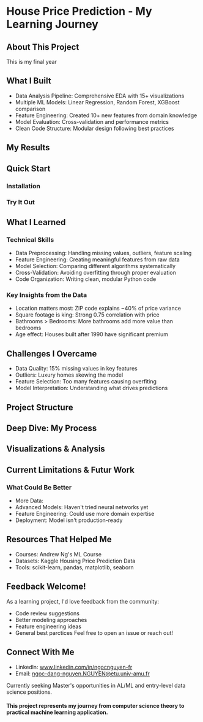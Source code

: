 # House Price Prediction - My Learning Journey

## About This Project

This is my final year 

## What I Built
* Data Analysis Pipeline: Comprehensive EDA with 15+ visualizations
* Multiple ML Models: Linear Regression, Random Forest, XGBoost comparison
* Feature Engineering: Created 10+ new features from domain knowledge
* Model Evaluation: Cross-validation and performance metrics
* Clean Code Structure: Modular design following best practices

## My Results

## Quick Start
### Installation

### Try It Out

## What I Learned
### Technical Skills
* Data Preprocessing: Handling missing values, outliers, feature scaling
* Feature Engineering: Creating meaningful features from raw data
* Model Selection: Comparing different algorithms systematically
* Cross-Validation: Avoiding overfitting through proper evaluation
* Code Organization: Writing clean, modular Python code
### Key Insights from the Data
* Location matters most: ZIP code explains ~40% of price variance
* Square footage is king: Strong 0.75 correlation with price
* Bathrooms > Bedrooms: More bathrooms add more value than bedrooms
* Age effect: Houses built after 1990 have significant premium

## Challenges I Overcame
* Data Quality: 15% missing values in key features
* Outliers: Luxury homes skewing the model
* Feature Selection: Too many features causing overfiting
* Model Interpretation: Understanding what drives predictions

## Project Structure

## Deep Dive: My Process

## Visualizations & Analysis

## Current Limitations & Futur Work
### What Could Be Better
* More Data:
* Advanced Models: Haven't tried neural networks yet
* Feature Engineering: Could use more domain expertise
* Deployment: Model isn't production-ready

## Resources That Helped Me
* Courses: Andrew Ng's ML Course
* Datasets: Kaggle Housing Price Prediction Data
* Tools: scikit-learn, pandas, matplotlib, seaborn

## Feedback Welcome!
As a learning project, I'd love feedback from the community:
* Code review suggestions
* Better modeling approaches
* Feature engineering ideas
* General best parctices
Feel free to open an issue or reach out!

## Connect With Me
* Linkedln: www.linkedin.com/in/ngocnguyen-fr
* Email: ngoc-dang-nguyen.NGUYEN@etu.univ-amu.fr

Currently seeking Master's opportunities in AL/ML and entry-level data science positions.

#### This project represents my journey from computer science theory to practical machine learning application. 

